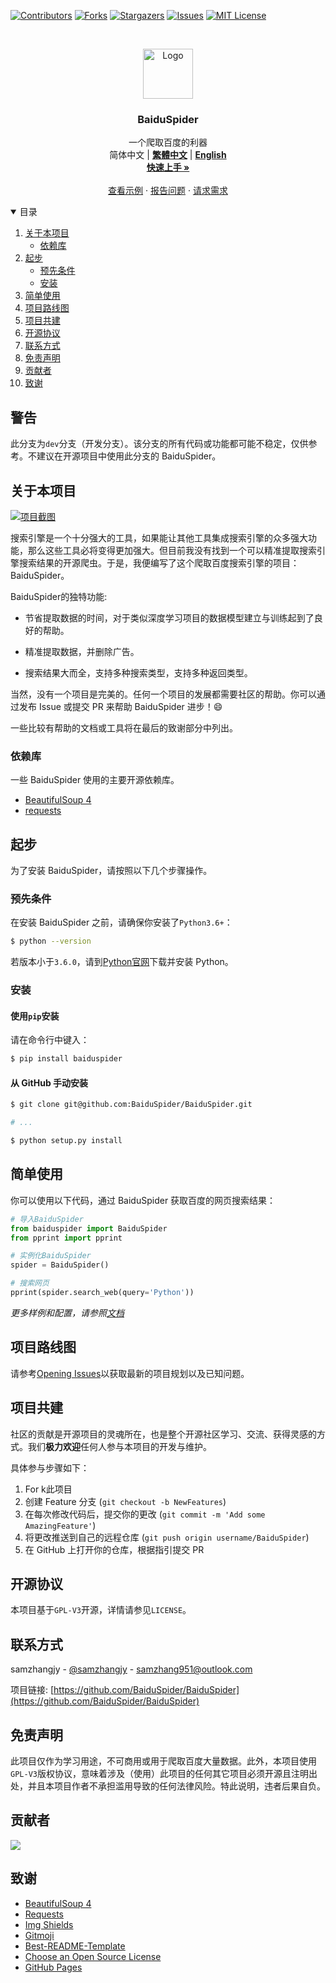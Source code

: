 <!--
*** Thanks for checking out the Best-README-Template. If you have a suggestion
*** that would make this better, please fork the repo and create a pull request
*** or simply open an issue with the tag "enhancement".
*** Thanks again! Now go create something AMAZING! :D
-->



<!-- PROJECT SHIELDS -->
<!--
*** I'm using markdown "reference style" links for readability.
*** Reference links are enclosed in brackets [ ] instead of parentheses ( ).
*** See the bottom of this document for the declaration of the reference variables
*** for contributors-url, forks-url, etc. This is an optional, concise syntax you may use.
*** https://www.markdownguide.org/basic-syntax/#reference-style-links
-->
[![Contributors][contributors-shield]][contributors-url]
[![Forks][forks-shield]][forks-url]
[![Stargazers][stars-shield]][stars-url]
[![Issues][issues-shield]][issues-url]
[![MIT License][license-shield]][license-url]



<!-- PROJECT LOGO -->
<br />
<p align="center">
  <a href="https://github.com/BaiduSpider/BaiduSpider">
    <img src="https://baiduspider.github.io/assets/logo.png" alt="Logo" width="80" height="80">
  </a>

  <h3 align="center">BaiduSpider</h3>

  <p align="center">
    一个爬取百度的利器
    <br />
    <span>简体中文</span>
    |
    <a href="https://github.com/BaiduSpider/BaiduSpider/blob/dev/README-zh-tw.md"><strong>繁體中文</strong></a>
    |
    <a href="https://github.com/BaiduSpider/BaiduSpider/blob/dev/README-en.md"><strong>English</strong></a>
    <br />
    <a href="https://baiduspider.github.io/"><strong>快速上手 »</strong></a>
    <br />
    <br />
    <a href="https://baiduspider.github.io/usage/get-started/">查看示例</a>
    ·
    <a href="https://github.com/BaiduSpider/BaiduSpider/issues">报告问题</a>
    ·
    <a href="https://github.com/BaiduSpider/BaiduSpider/issues">请求需求</a>
  </p>
</p>



<!-- TABLE OF CONTENTS -->
<details open="open">
  <summary>目录</summary>
  <ol>
    <li>
      <a href="#关于本项目">关于本项目</a>
      <ul>
        <li><a href="#依赖库">依赖库</a></li>
      </ul>
    </li>
    <li>
      <a href="#起步">起步</a>
      <ul>
        <li><a href="#预先条件">预先条件</a></li>
        <li><a href="#安装">安装</a></li>
      </ul>
    </li>
    <li><a href="#简单使用">简单使用</a></li>
    <li><a href="#项目路线图">项目路线图</a></li>
    <li><a href="#项目共建">项目共建</a></li>
    <li><a href="#开源协议">开源协议</a></li>
    <li><a href="#联系方式">联系方式</a></li>
    <li><a href="#免责声明">免责声明</a></li>
    <li><a href="#贡献者">贡献者</a></li>
    <li><a href="#致谢">致谢</a></li>
  </ol>
</details>


## 警告

此分支为`dev`分支（开发分支）。该分支的所有代码或功能都可能不稳定，仅供参考。不建议在开源项目中使用此分支的 BaiduSpider。


<!-- ABOUT THE PROJECT -->
## 关于本项目

[![项目截图][product-screenshot]](https://baiduspider.github.io)

搜索引擎是一个十分强大的工具，如果能让其他工具集成搜索引擎的众多强大功能，那么这些工具必将变得更加强大。但目前我没有找到一个可以精准提取搜索引擎搜索结果的开源爬虫。于是，我便编写了这个爬取百度搜索引擎的项目：BaiduSpider。

BaiduSpider的独特功能:
* 节省提取数据的时间，对于类似深度学习项目的数据模型建立与训练起到了良好的帮助。

* 精准提取数据，并删除广告。

* 搜索结果大而全，支持多种搜索类型，支持多种返回类型。

当然，没有一个项目是完美的。任何一个项目的发展都需要社区的帮助。你可以通过发布 Issue 或提交 PR 来帮助 BaiduSpider 进步！:smile:

一些比较有帮助的文档或工具将在最后的致谢部分中列出。

### 依赖库

一些 BaiduSpider 使用的主要开源依赖库。

* [BeautifulSoup 4](https://www.crummy.com/software/BeautifulSoup/)
* [requests](https://docs.python-requests.org/zh_CN/latest/)



<!-- GETTING STARTED -->
## 起步

为了安装 BaiduSpider，请按照以下几个步骤操作。

### 预先条件

在安装 BaiduSpider 之前，请确保你安装了`Python3.6+`：

```sh
$ python --version
```

若版本小于`3.6.0`，请到[Python官网](https://www.python.org/downloads/)下载并安装 Python。

### 安装

#### 使用`pip`安装

请在命令行中键入：

```sh
$ pip install baiduspider
```

#### 从 GitHub 手动安装

```sh
$ git clone git@github.com:BaiduSpider/BaiduSpider.git

# ...

$ python setup.py install
```


<!-- USAGE EXAMPLES -->
## 简单使用

你可以使用以下代码，通过 BaiduSpider 获取百度的网页搜索结果：

```python
# 导入BaiduSpider
from baiduspider import BaiduSpider
from pprint import pprint

# 实例化BaiduSpider
spider = BaiduSpider()

# 搜索网页
pprint(spider.search_web(query='Python'))
```

_更多样例和配置，请参照[文档](https://baiduspider.github.io)_



<!-- ROADMAP -->
## 项目路线图

请参考[Opening Issues](https://github.com/BaiduSpider/BaiduSpider/issues)以获取最新的项目规划以及已知问题。



<!-- CONTRIBUTING -->
## 项目共建

社区的贡献是开源项目的灵魂所在，也是整个开源社区学习、交流、获得灵感的方式。我们**极力欢迎**任何人参与本项目的开发与维护。

具体参与步骤如下：

1. For k此项目
2. 创建 Feature 分支 (`git checkout -b NewFeatures`)
3. 在每次修改代码后，提交你的更改 (`git commit -m 'Add some AmazingFeature'`)
4. 将更改推送到自己的远程仓库 (`git push origin username/BaiduSpider`)
5. 在 GitHub 上打开你的仓库，根据指引提交 PR



<!-- LICENSE -->
## 开源协议

本项目基于`GPL-V3`开源，详情请参见`LICENSE`。



<!-- CONTACT -->
## 联系方式

samzhangjy - [@samzhangjy](https://twitter.com/samzhangjy) - samzhang951@outlook.com

项目链接: [https://github.com/BaiduSpider/BaiduSpider](https://github.com/BaiduSpider/BaiduSpider)


## 免责声明

此项目仅作为学习用途，不可商用或用于爬取百度大量数据。此外，本项目使用`GPL-V3`版权协议，意味着涉及（使用）此项目的任何其它项目必须开源且注明出处，并且本项目作者不承担滥用导致的任何法律风险。特此说明，违者后果自负。


## 贡献者

<a href="https://github.com/baiduspider/baiduspider/graphs/contributors">
  <img src="https://contrib.rocks/image?repo=baiduspider/baiduspider" />
</a>


<!-- ACKNOWLEDGEMENTS -->
## 致谢
* [BeautifulSoup 4](https://www.crummy.com/software/BeautifulSoup/)
* [Requests](https://docs.python-requests.org/zh_CN/latest/)
* [Img Shields](https://shields.io)
* [Gitmoji](https://gitmoji.dev/)
* [Best-README-Template](https://github.com/othneildrew/Best-README-Template)
* [Choose an Open Source License](https://choosealicense.com)
* [GitHub Pages](https://pages.github.com)





<!-- MARKDOWN LINKS & IMAGES -->
<!-- https://www.markdownguide.org/basic-syntax/#reference-style-links -->
[contributors-shield]: https://img.shields.io/github/contributors/BaiduSpider/BaiduSpider?style=for-the-badge
[contributors-url]: https://github.com/BaiduSpider/BaiduSpider/graphs/contributors
[forks-shield]: https://img.shields.io/github/forks/BaiduSpider/BaiduSpider?style=for-the-badge
[forks-url]: https://github.com/BaiduSpider/BaiduSpider/network/members
[stars-shield]: https://img.shields.io/github/stars/BaiduSpider/BaiduSpider?style=for-the-badge
[stars-url]: https://github.com/BaiduSpider/BaiduSpider/stargazers
[issues-shield]: https://img.shields.io/github/issues/BaiduSpider/BaiduSpider?style=for-the-badge
[issues-url]: https://github.com/BaiduSpider/BaiduSpider/issues
[license-shield]: https://img.shields.io/github/license/BaiduSpider/BaiduSpider?style=for-the-badge
[license-url]: https://github.com/BaiduSpider/BaiduSpider/blob/master/LICENSE
[product-screenshot]: https://i.loli.net/2021/04/22/V7gGrmTDlfR5U24.png